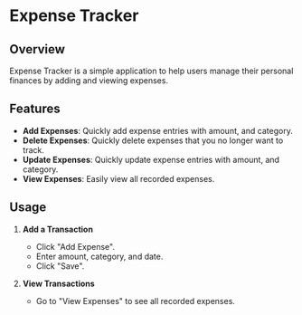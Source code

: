 # Expense Tracker

## Overview
Expense Tracker is a simple application to help users manage their personal finances by adding and viewing expenses.

## Features
- **Add Expenses**: Quickly add expense entries with amount, and category.
- **Delete Expenses**: Quickly delete expenses that you no longer want to track.
- **Update Expenses**: Quickly update expense entries with amount, and category.
- **View Expenses**: Easily view all recorded expenses.

## Usage

1. **Add a Transaction**
   - Click "Add Expense".
   - Enter amount, category, and date.
   - Click "Save".

2. **View Transactions**
   - Go to "View Expenses" to see all recorded expenses.
